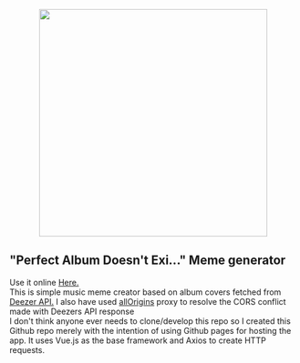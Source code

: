 <p align="center">
	<img src="https://raw.githubusercontent.com/devdana/PerfectAlbum/main/Sample.png" width="400"/>
</p>
<h2>"Perfect Album Doesn't Exi..." Meme generator</h2>
<p>Use it online <a href="https://danamira.github.io/PerfectAlbum/">Here.</a>
</br>
This is simple music meme creator based on album covers fetched from <a href="https://www.deezer.com/en/">Deezer API.</a>
I also have used <a href="https://allorigins.win/">allOrigins</a> proxy to resolve the CORS conflict made with Deezers API response
</br>
I don't think anyone ever needs to clone/develop this repo so I created this Github repo merely with the intention of using Github pages for hosting the app. It uses Vue.js as the base framework and Axios to create HTTP requests. 
</p>
